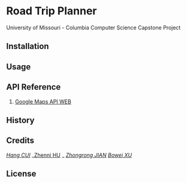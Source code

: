 # Road Trip Planner

University of Missouri - Columbia Computer Science Capstone Project

## Installation


## Usage


## API Reference
1. [Google Maps API WEB](https://developers.google.com/maps/web/)

## History


## Credits
_[Hang CUI](https://github.com/oscarcuihang)_
_[Zhenni HU](https://github.com/ZhenniHu) _
_[Zhongrong JIAN](https://github.com/miaolegewang)_
_[Bowei XU](https://github.com/Hunter6)_

## License